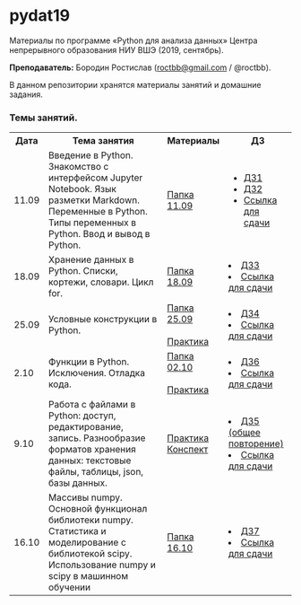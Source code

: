 # pydat19

Материалы по программе «Python для анализа данных» Центра непрерывного образования НИУ ВШЭ (2019, сентябрь).

**Преподаватель:** Бородин Ростислав (roctbb@gmail.com / @roctbb).

В данном репозитории хранятся материалы занятий и домашние задания.

### Темы занятий.

<table>
<tr>
  <th>Дата</th>
  <th>Тема занятия</th>
  <th>Материалы</th>
  <th>ДЗ</th>
</tr>
 <tr>
  <td>11.09</td>
  <td>Введение в Python. Знакомство с интерфейсом Jupyter Notebook. Язык разметки Markdown. Переменные в Python. Типы переменных в Python. Ввод и вывод в Python.</td>
   <td><a href="https://github.com/roctbb/pydat19/tree/master/11.09">Папка 11.09</a></td>
  <td><ul>
    <li><a href="https://nbviewer.jupyter.org/github/roctbb/pydat19/blob/master/Homework/py19-hw1.ipynb">ДЗ1</a></li>
    <li><a href="https://nbviewer.jupyter.org/github/roctbb/pydat19/blob/master/Homework/py19-hw2.ipynb">ДЗ2</a></li>
    <li><a href="https://www.dropbox.com/request/clMIYpZb11kwkTg9rDjE">Ссылка для сдачи</a>
    </ul></td>
</tr>
  <tr>
  <td>18.09</td>
  <td>Хранение данных в Python. Списки, кортежи, словари. Цикл for.</td>
  <td><a href="https://github.com/roctbb/pydat19/tree/master/18.09">Папка 18.09</a></td>
  <td>
    <li><a href="https://nbviewer.jupyter.org/github/roctbb/pydat19/blob/master/Homework/py19-hw3.ipynb">ДЗ3</a></li>
    <li><a href="https://www.dropbox.com/request/wiL51nEEojzew5IkgdWj">Ссылка для сдачи</a>
  </td>
</tr>
  <tr>
  <td>25.09</td>
  <td>Условные конструкции в Python.</td>
  <td><a href="https://github.com/roctbb/pydat19/tree/master/25.09">Папка 25.09</a><br><br>
    <a href="https://nbviewer.jupyter.org/github/roctbb/pydat19/blob/master/25.09/practice-1.ipynb">Практика</a></td>
  <td><li><a href="https://nbviewer.jupyter.org/github/roctbb/pydat19/blob/master/Homework/py19-hw4.ipynb">ДЗ4</a></li>
    <li><a href="https://www.dropbox.com/request/Pn4bhQGxnLbvhmlBMAfu">Ссылка для сдачи</a></td>
</tr>
<tr>
  <td>2.10</td>
  <td>Функции в Python. Исключения. Отладка кода.</td>
  <td><a href="https://github.com/roctbb/pydat19/tree/master/02.10">Папка 02.10</a><br><br>
  <a href="https://nbviewer.jupyter.org/github/roctbb/pydat19/blob/master/02.10/practice_functions.ipynb">Практика</a>
  </td>
  <td>
    <li><a href="https://nbviewer.jupyter.org/github/roctbb/pydat19/blob/master/Homework/py19-hw6.ipynb">ДЗ6</a></li>
    <li><a href="https://www.dropbox.com/request/Kr43nYmELJZpSc51OmS0">Ссылка для сдачи</a></li>
  </td>
</tr>
<tr>
  <td>9.10</td>
  <td>Работа с файлами в Python: доступ, редактирование, запись. Разнообразие форматов хранения данных: текстовые файлы, таблицы, json, базы данных.</td>
  <td><a href="https://github.com/roctbb/pydat19/blob/master/09.10/tasks.md">Практика</a><br><a href="https://nbviewer.jupyter.org/github/roctbb/pydat19/blob/master/09.10/%D0%A4%D0%B0%D0%B9%D0%BB%D1%8B.ipynb">Конспект</a></td>
  <td>  <li><a href="https://nbviewer.jupyter.org/github/roctbb/pydat19/blob/master/Homework/py19-hw5.ipynb">ДЗ5 (общее повторение)</a></li>
  <li><a href="https://www.dropbox.com/request/Kr43nYmELJZpSc51OmS0">Ссылка для сдачи</a></li></td>
</tr>
  <tr>
  <td>16.10</td>
  <td>Массивы numpy. Основной функционал библиотеки numpy. Статистика и моделирование с библиотекой scipy. Использование numpy и scipy в машинном обучении</td>
  <td><a href="https://github.com/roctbb/pydat19/tree/master/16.10">Папка 16.10</a></td>
  <td>  <li><a href="https://nbviewer.jupyter.org/github/roctbb/pydat19/blob/master/Homework/py19-hw7.ipynb">ДЗ7</a></li>
  <li><a href="https://www.dropbox.com/request/oHP2sXYWpcE6pk5s8CFf">Ссылка для сдачи</a></li></td>
</tr>
</table>
